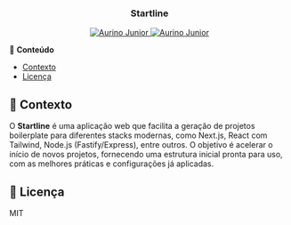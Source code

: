<div align="center">
   <h3>Startline</h3>
</div>

<p align="center">
   <a href="https://www.instagram.com/aurigod97/">
      <img alt="Aurino Junior" src="https://img.shields.io/badge/-aurigod97-0390fc?style=flat&logo=Instagram&logoColor=white&color=blue" />
   </a>
    <a href="https://www.linkedin.com/in/aurino-junior-7718a4158/">
      <img alt="Aurino Junior" src="https://img.shields.io/badge/-Aurino%20Junior-0390fc?style=flat&logo=Linkedin&logoColor=white&color=blue" />
   </a>
</p>

📍 **Conteúdo**

- [Contexto](#blue_book-contexto)
- [Licença](#page_with_curl-licença)

## :blue_book: Contexto
O **Startline** é uma aplicação web que facilita a geração de projetos boilerplate para diferentes stacks modernas, como Next.js, React com Tailwind, Node.js (Fastify/Express), entre outros. O objetivo é acelerar o início de novos projetos, fornecendo uma estrutura inicial pronta para uso, com as melhores práticas e configurações já aplicadas.

## :page_with_curl: Licença

MIT
